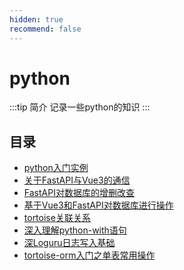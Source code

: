 ```yaml
---
hidden: true
recommend: false
---
```

# python
:::tip 简介
记录一些python的知识
:::
## 目录
- [python入门实例](./python入门实例.md)
- [关于FastAPI与Vue3的通信](./关于FastAPI与Vue3的通信.md)
- [FastAPI对数据库的增删改查](./FastAPI对数据库的增删改查.md)
- [基于Vue3和FastAPI对数据库进行操作](./基于Vue3和FastAPI对数据库进行操作.md)
- [tortoise关联关系](./tortoise关联关系.md)
- [深入理解python-with语句](./深入理解python-with语句.md)
- [深Loguru日志写入基础](./Loguru日志写入基础.md)
- [tortoise-orm入门之单表常用操作](./tortoise-orm入门之单表常用操作.md)